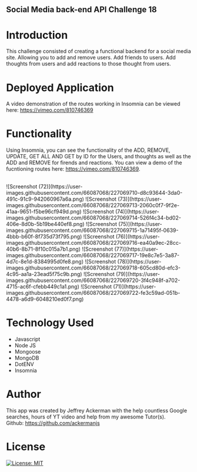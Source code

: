 ## Social Media back-end API Challenge 18

# Introduction
This challenge consisted of creating a functional backend for a social media site. Allowing you to add and remove users. Add friends to users. Add thoughts from users and add reactions to those thought from users.

# Deployed Application
A video demonstration of the routes working in Insomnia can be viewed here: https://vimeo.com/810746369

# Functionality
Using Insomnia, you can see the functionality of the ADD, REMOVE, UPDATE, GET ALL AND GET by ID for the Users, and thoughts as well as the ADD and REMOVE for firends and reactions. You can view a demo of the fucntioning routes here: https://vimeo.com/810746369.

<br>
![Screenshot (72)](https://user-images.githubusercontent.com/66087068/227069710-d8c93644-3da0-491c-91c9-942060967a6a.png)
![Screenshot (73)](https://user-images.githubusercontent.com/66087068/227069713-2060c0f7-9f2e-41aa-9651-f5be96cf949d.png)
![Screenshot (74)](https://user-images.githubusercontent.com/66087068/227069714-526f4c34-bd02-406e-8d0b-5b19be440ef8.png)
![Screenshot (75)](https://user-images.githubusercontent.com/66087068/227069715-1a71495f-0639-4bbb-b60f-8f735d73f795.png)
![Screenshot (76)](https://user-images.githubusercontent.com/66087068/227069716-ea40a9ec-28cc-40b6-8b71-8f10c015a7b1.png)
![Screenshot (77)](https://user-images.githubusercontent.com/66087068/227069717-19e8c7e5-3a87-4d7c-8e1d-8384995d0fe8.png)
![Screenshot (78)](https://user-images.githubusercontent.com/66087068/227069718-605cd80d-efc3-4c95-aa1a-23ead5f75c9b.png)
![Screenshot (79)](https://user-images.githubusercontent.com/66087068/227069720-3f4c948f-a702-4715-ac6f-cfebb449c1a1.png)
![Screenshot (71)](https://user-images.githubusercontent.com/66087068/227069722-fe3c59ad-051b-4478-a6d9-6048210ed0f7.png)



# Technology Used
- Javascript
- Node JS
- Mongoose
- MongoDB
- DotENV
- Insomnia

# Author
This app was created by Jeffrey Ackerman with the help countless Google searches, hours of YT video and help from my awesome Tutor(s).
<br>
Github: https://github.com/ackermanjs

# License
[![License: MIT](https://img.shields.io/badge/License-MIT-yellow.svg)](https://opensource.org/licenses/MIT)
